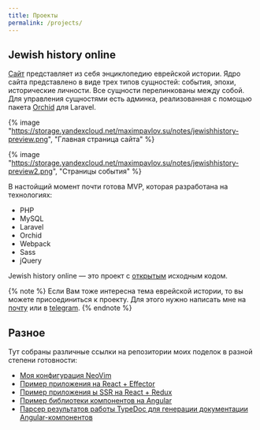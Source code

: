 ```yaml
---
title: Проекты
permalink: /projects/
---
```


## Jewish history online
[Сайт](https://jewishhistory.online) представляет из себя энциклопедию еврейской истории. Ядро сайта представлено в виде трех типов сущностей: события, эпохи, исторические личности. Все сущности перелинкованы между собой. Для управления сущностями есть админка, реализованная с помощью пакета [Orchid](https://orchid.software) для Laravel.

{% image "https://storage.yandexcloud.net/maximpavlov.su/notes/jewishhistory-preview.png", "Главная страница сайта" %}

{% image "https://storage.yandexcloud.net/maximpavlov.su/notes/jewishhistory-preview2.png", "Страницы события" %}

В настойщий момент почти готова MVP, которая разработана на технологиях:
<ul class="techs">
  <li class="techs__item">PHP</li>
  <li class="techs__item">MySQL</li>
  <li class="techs__item">Laravel</li>
  <li class="techs__item">Orchid</li>
  <li class="techs__item">Webpack</li>
  <li class="techs__item">Sass</li>
  <li class="techs__item">jQuery</li>
</ul>

Jewish history online — это проект с [открытым](https://github.com/ifelseapps/jewishhistory.online) исходным кодом.

{% note %}
Если Вам тоже интересна тема еврейской истории, то вы можете присоединиться к проекту. Для этого нужно написать мне на [почту](mailto:ifelseapps@gmail.com) или в [telegram](https://t.me/ifelseapps).
{% endnote %}

## Разное
Тут собраны различные ссылки на репозитории моих поделок в разной степени готовности:

* [Моя конфигурация NeoVim](https://github.com/ifelseapps/nvim-config)
* [Пример приложения на React + Effector](https://github.com/ifelseapps/react-effector-todoapp)
* [Пример приложения ы SSR на React + Redux](https://github.com/ifelseapps/react-ssr-example)
* [Пример библиотеки компонентов на Angular](https://github.com/ifelseapps/ng-bricks)
* [Парсер результатов работы TypeDoc для генерации документации Angular-компонентов](https://github.com/ifelseapps/typedoc-json-angular-parser)
